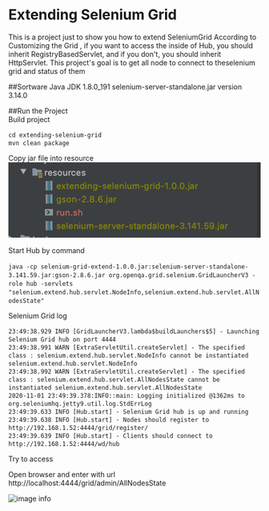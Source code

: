 # Extending Selenium Grid
This is a project just to show you how to extend SeleniumGrid 
According to Customizing the Grid , if you want to access the inside of Hub, you should inherit RegistryBasedServlet, and if you don't, you should inherit HttpServlet.
This project's goal is to get all node to connect to  theselenium grid and status of them

##Sortware
Java JDK 1.8.0_191
selenium-server-standalone.jar version 3.14.0

##Run the Project  
Build project
```
cd extending-selenium-grid
mvn clean package
```
Copy jar file into resource
![image info](src/main/resources/grid-resource.png)

Start Hub by command

`java -cp selenium-grid-extend-1.0.0.jar:selenium-server-standalone-3.141.59.jar:gson-2.8.6.jar org.openqa.grid.selenium.GridLauncherV3 -role hub -servlets "selenium.extend.hub.servlet.NodeInfo,selenium.extend.hub.servlet.AllNodesState"`

Selenium Grid log

```
23:49:38.929 INFO [GridLauncherV3.lambda$buildLaunchers$5] - Launching Selenium Grid hub on port 4444
23:49:38.991 WARN [ExtraServletUtil.createServlet] - The specified class : selenium.extend.hub.servlet.NodeInfo cannot be instantiated selenium.extend.hub.servlet.NodeInfo
23:49:38.992 WARN [ExtraServletUtil.createServlet] - The specified class : selenium.extend.hub.servlet.AllNodesState cannot be instantiated selenium.extend.hub.servlet.AllNodesState
2020-11-01 23:49:39.378:INFO::main: Logging initialized @1362ms to org.seleniumhq.jetty9.util.log.StdErrLog
23:49:39.633 INFO [Hub.start] - Selenium Grid hub is up and running
23:49:39.638 INFO [Hub.start] - Nodes should register to http://192.168.1.52:4444/grid/register/
23:49:39.639 INFO [Hub.start] - Clients should connect to http://192.168.1.52:4444/wd/hub

```
Try to access

Open browser and enter with url http://localhost:4444/grid/admin/AllNodesState

![image info](https://lh3.googleusercontent.com/-KFjSK7x_cuQ/X2YcXgXLGWI/AAAAAAAAAaQ/4SUCK8bq-W07vfazReizc501sUdV_en8ACLcBGAsYHQ/image.png) 

